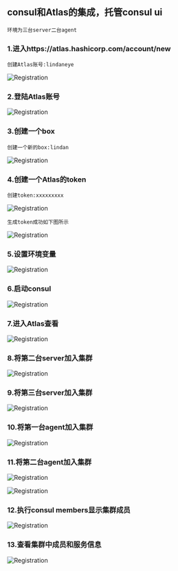 ## consul和Atlas的集成，托管consul ui
	
	环境为三台server二台agent

### 1.进入https://atlas.hashicorp.com/account/new

	创建Atlas账号:lindaneye
	
![Registration](./pic/001.jpg)
	
### 2.登陆Atlas账号

![Registration](./pic/002.jpg)
	
### 3.创建一个box

	创建一个新的box:lindan
	
![Registration](./pic/003.jpg)
	
### 4.创建一个Atlas的token

	创建token:xxxxxxxxx
	
![Registration](./pic/004.jpg)

	生成token成功如下图所示
	
![Registration](./pic/005.jpg)
		
### 5.设置环境变量

![Registration](./pic/006.jpg)

### 6.启动consul

![Registration](./pic/007.jpg)

### 7.进入Atlas查看

![Registration](./pic/008.jpg)

### 8.将第二台server加入集群

![Registration](./pic/009.jpg)

### 9.将第三台server加入集群

![Registration](./pic/010.jpg)

### 10.将第一台agent加入集群

![Registration](./pic/011.jpg)

### 11.将第二台agent加入集群

![Registration](./pic/012.jpg)

![Registration](./pic/013.jpg)

### 12.执行consul members显示集群成员

![Registration](./pic/014.jpg)

### 13.查看集群中成员和服务信息

![Registration](./pic/015.jpg)


	


